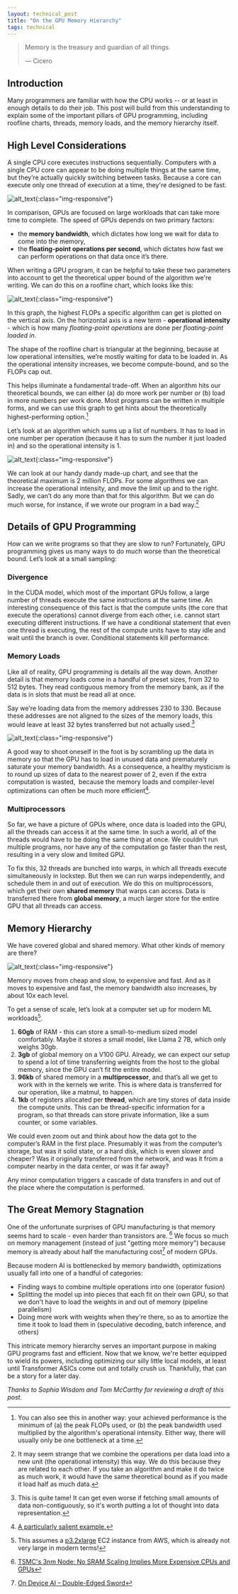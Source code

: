 ```yaml
---
layout: technical_post
title: "On the GPU Memory Hierarchy"
tags: technical
---
```


> Memory is the treasury and guardian of all things.
>
> &mdash; Cicero

## Introduction

Many programmers are familiar with how the CPU works -- or at least in enough details to do their job. This post will build from this understanding to explain some of the important pillars of GPU programming, including roofline charts, threads, memory loads, and the memory hierarchy itself.

## High Level Considerations

A single CPU core executes instructions sequentially. Computers with a single CPU core can appear to be doing multiple things at the same time, but they’re actually quickly switching between tasks. Because a core can execute only one thread of execution at a time, they're designed to be fast.

![alt_text](/assets/gpu/gpuvscpu.png "image_tooltip"){:class="img-responsive"}

In comparison, GPUs are focused on large workloads that can take more time to complete. The speed of GPUs depends on two primary factors:

- the **memory bandwidth**, which dictates how long we wait for data to come into the memory,
- the **floating-point operations per second**, which dictates how fast we can perform operations on that data once it’s there.

When writing a GPU program, it can be helpful to take these two parameters into account to get the theoretical upper bound of the algorithm we're writing. We can do this on a roofline chart, which looks like this:

![alt_text](/assets/gpu/roofline.png "image_tooltip"){:class="img-responsive"}

In this graph, the highest FLOPs a specific algorithm can get is plotted on the vertical axis. On the horizontal axis is a new term - **operational intensity** - which is how many _floating-point operations_ are done per _floating-point loaded in_.

The shape of the roofline chart is triangular at the beginning, because at low operational intensities, we’re mostly waiting for data to be loaded in. As the operational intensity increases, we become compute-bound, and so the FLOPs cap out.

This helps illuminate a fundamental trade-off. When an algorithm hits our theoretical bounds, we can either (a) do more work per number or (b) load in more numbers per work done. Most programs can be written in multiple forms, and we can use this graph to get hints about the theoretically highest-performing option.[^1]

Let’s look at an algorithm which sums up a list of numbers. It has to load in one number per operation (because it has to sum the number it just loaded in) and so the operational intensity is 1.

![alt_text](/assets/gpu/roofline2.png "image_tooltip"){:class="img-responsive"}

We can look at our handy dandy made-up chart, and see that the theoretical maximum is 2 million FLOPs. For some algorithms we can increase the operational intensity, and move the limit up and to the right. Sadly, we can’t do any more than that for this algorithm. But we can do much worse, for instance, if we wrote our program in a bad way.[^2]

## Details of GPU Programming

How can we write programs so that they are slow to run? Fortunately, GPU programming gives us many ways to do much worse than the theoretical bound. Let’s look at a small sampling:

### Divergence

In the CUDA model, which most of the important GPUs follow, a large number of threads execute the same instructions at the same time. An interesting consequence of this fact is that the compute units (the core that execute the operations) cannot diverge from each other, i.e. cannot start executing different instructions. If we have a conditional statement that even one thread is executing, the rest of the compute units have to stay idle and wait until the branch is over. Conditional statements kill performance.

### Memory Loads

Like all of reality, GPU programming is details all the way down. Another detail is that memory loads come in a handful of preset sizes, from 32 to 512 bytes. They read contiguous memory from the memory bank, as if the data is in slots that must be read all at once.

Say we're loading data from the memory addresses 230 to 330. Because these addresses are not aligned to the sizes of the memory loads, this would leave at least 32 bytes transferred but not actually used.[^3]

![alt_text](/assets/gpu/loads.png "image_tooltip"){:class="img-responsive"}

A good way to shoot oneself in the foot is by scrambling up the data in memory so that the GPU has to load in unused data and prematurely saturate your memory bandwidth. As a consequence, a healthy mysticism is to round up sizes of data to the nearest power of 2, even if the extra computation is wasted,  because the memory loads and compiler-level optimizations can often be much more efficient[^4].

### Multiprocessors

So far, we have a picture of GPUs where, once data is loaded into the GPU, all the threads can access it at the same time. In such a world, all of the threads would have to be doing the same thing at once. We couldn't run multiple programs, nor have any of the computation go faster than the rest, resulting in a very slow and limited GPU.

To fix this, 32 threads are bunched into warps, in which all threads execute simultaneously in lockstep. But then we can run warps independently, and schedule them in and out of execution. We do this on multiprocessors, which get their own **shared memory** that warps can access. Data is transferred there from **global memory**, a much larger store for the entire GPU that all threads can access.

## Memory Hierarchy

We have covered global and shared memory. What other kinds of memory are there?

![alt_text](/assets/gpu/hierarchy.png "image_tooltip"){:class="img-responsive"}

Memory moves from cheap and slow, to expensive and fast. And as it moves to expensive and fast, the memory bandwidth also increases, by about 10x each level.

To get a sense of scale, let’s look at a computer set up for modern ML workloads[^5].

1. **60gb** of RAM - this can store a small-to-medium sized model comfortably. Maybe it stores a small model, like Llama 2 7B, which only weighs 30gb.
2. **3gb** of global memory on a V100 GPU. Already, we can expect our setup to spend a lot of time transferring weights from the host to the global memory, since the GPU can’t fit the entire model.
3. **96kb** of shared memory in a **multiprocessor**, and that’s all we get to work with in the kernels we write. This is where data is transferred for our operation, like a matmul, to happen.
4. **1kb** of registers allocated per **thread**, which are tiny stores of data inside the compute units. This can be thread-specific information for a program, so that threads can store private information, like a sum counter, or some variables.

We could even zoom out and think about how the data got to the computer’s RAM in the first place. Presumably it was from the computer’s storage, but was it solid state, or a hard disk, which is even slower and cheaper? Was it originally transferred from the network, and was it from a computer nearby in the data center, or was it far away?

Any minor computation triggers a cascade of data transfers in and out of the place where the computation is performed.

## The Great Memory Stagnation

One of the unfortunate surprises of GPU manufacturing is that memory seems hard to scale - even harder than transistors are. [^6] We focus so much on memory management (instead of just "getting more memory") because memory is already about half the manufacturing cost[^7] of modern GPUs.

Because modern AI is bottlenecked by memory bandwidth, optimizations usually fall into one of a handful of categories:

- Finding ways to combine multiple operations into one (operator fusion)
- Splitting the model up into pieces that each fit on their own GPU, so that we don't have to load the weights in and out of memory (pipeline parallelism)
- Doing more work with weights when they're there, so as to amortize the time it took to load them in (speculative decoding, batch inference, and others)

This intricate memory hierarchy serves an important purpose in making GPU programs fast and efficient. Now that we know, we're better equipped to wield its powers, including optimizing our silly little local models, at least until Transformer ASICs come out and totally crush us. Thankfully, that can be a story for a later day.

_Thanks to Sophia Wisdom and Tom McCarthy for reviewing a draft of this post._

[^1]: You can also see this in another way: your achieved performance is the minimum of (a) the peak FLOPs used, or (b) the peak bandwidth used multiplied by the algorithm's operational intensity. Either way, there will usually only be one bottleneck at a time.
[^2]: It may seem strange that we combine the operations per data load into a new unit (the operational intensity) this way. We do this because they are related to each other. If you take an algorithm and make it do twice as much work, it would have the same theoretical bound as if you made it load half as much data.
[^3]: This is quite tame! It can get even worse if fetching small amounts of data non-contiguously, so it's worth putting a lot of thought into data representation.
[^4]: [A particularly salient example.](https://twitter.com/karpathy/status/1621578354024677377)
[^5]: This assumes a [p3.2xlarge](https://instances.vantage.sh/aws/ec2/p3.2xlarge) EC2 instance from AWS, which is already not very large in modern terms!
[^6]: [TSMC's 3nm Node: No SRAM Scaling Implies More Expensive CPUs and GPUs](https://www.tomshardware.com/news/no-sram-scaling-implies-on-more-expensive-cpus-and-gpus#xenforo-comments-3788987)
[^7]: [On Device AI – Double-Edged Sword](https://www.semianalysis.com/p/on-device-ai-double-edged-sword?r=5i3bf&selection=6c286018-5a79-42eb-9bfa-c518f6ba2efd&utm_campaign=post-share-selection&utm_medium=web#:~:text=Our%20data%20shows%20that%20HBM%20memory%20is%20nearly%20half%20the%20manufacturing%20costs%20of%20a%20server-class%20AI%20chip%20like%20the%20H100%20or%20TPUv5)
